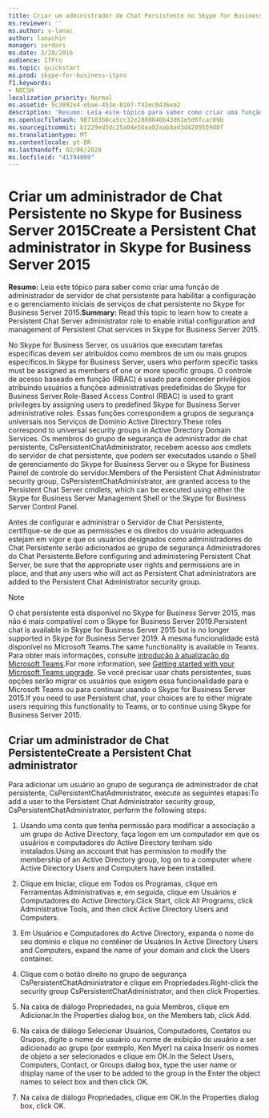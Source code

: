 ```yaml
---
title: Criar um administrador de Chat Persistente no Skype for Business Server 2015
ms.reviewer: ''
ms.author: v-lanac
author: lanachin
manager: serdars
ms.date: 3/28/2016
audience: ITPro
ms.topic: quickstart
ms.prod: skype-for-business-itpro
f1.keywords:
- NOCSH
localization_priority: Normal
ms.assetid: 5c3892e4-ebae-453e-8107-f42ec0436ea2
description: 'Resumo: Leia este tópico para saber como criar uma função de administrador de servidor de chat persistente para habilitar a configuração e o gerenciamento iniciais de serviços de chat persistente no Skype for Business Server 2015.'
ms.openlocfilehash: 987183b8ca5cc32e2888040b43d61e5d6fcac09b
ms.sourcegitcommit: b1229ed5dc25a04e56aa02aab8ad3d4209559d8f
ms.translationtype: MT
ms.contentlocale: pt-BR
ms.lasthandoff: 02/06/2020
ms.locfileid: "41794099"
---
```

# <a name="create-a-persistent-chat-administrator-in-skype-for-business-server-2015"></a><span data-ttu-id="a465b-103">Criar um administrador de Chat Persistente no Skype for Business Server 2015</span><span class="sxs-lookup"><span data-stu-id="a465b-103">Create a Persistent Chat administrator in Skype for Business Server 2015</span></span>
 
<span data-ttu-id="a465b-104">**Resumo:** Leia este tópico para saber como criar uma função de administrador de servidor de chat persistente para habilitar a configuração e o gerenciamento iniciais de serviços de chat persistente no Skype for Business Server 2015.</span><span class="sxs-lookup"><span data-stu-id="a465b-104">**Summary:** Read this topic to learn how to create a Persistent Chat Server administrator role to enable initial configuration and management of Persistent Chat services in Skype for Business Server 2015.</span></span>
  
<span data-ttu-id="a465b-105">No Skype for Business Server, os usuários que executam tarefas específicas devem ser atribuídos como membros de um ou mais grupos específicos.</span><span class="sxs-lookup"><span data-stu-id="a465b-105">In Skype for Business Server, users who perform specific tasks must be assigned as members of one or more specific groups.</span></span> <span data-ttu-id="a465b-106">O controle de acesso baseado em função (RBAC) é usado para conceder privilégios atribuindo usuários a funções administrativas predefinidas do Skype for Business Server.</span><span class="sxs-lookup"><span data-stu-id="a465b-106">Role-Based Access Control (RBAC) is used to grant privileges by assigning users to predefined Skype for Business Server administrative roles.</span></span> <span data-ttu-id="a465b-107">Essas funções correspondem a grupos de segurança universais nos Serviços de Domínio Active Directory.</span><span class="sxs-lookup"><span data-stu-id="a465b-107">These roles correspond to universal security groups in Active Directory Domain Services.</span></span> <span data-ttu-id="a465b-108">Os membros do grupo de segurança de administrador de chat persistente, CsPersistentChatAdministrator, recebem acesso aos cmdlets do servidor de chat persistente, que podem ser executados usando o Shell de gerenciamento do Skype for Business Server ou o Skype for Business Painel de controle do servidor.</span><span class="sxs-lookup"><span data-stu-id="a465b-108">Members of the Persistent Chat Administrator security group, CsPersistentChatAdministrator, are granted access to the Persistent Chat Server cmdlets, which can be executed using either the Skype for Business Server Management Shell or the Skype for Business Server Control Panel.</span></span>
  
<span data-ttu-id="a465b-109">Antes de configurar e administrar o Servidor de Chat Persistente, certifique-se de que as permissões e os direitos do usuário adequados estejam em vigor e que os usuários designados como administradores do Chat Persistente serão adicionados ao grupo de segurança Administradores do Chat Persistente.</span><span class="sxs-lookup"><span data-stu-id="a465b-109">Before configuring and administering Persistent Chat Server, be sure that the appropriate user rights and permissions are in place, and that any users who will act as Persistent Chat administrators are added to the Persistent Chat Administrator security group.</span></span>
  
> [!NOTE] 
> <span data-ttu-id="a465b-110">O chat persistente está disponível no Skype for Business Server 2015, mas não é mais compatível com o Skype for Business Server 2019.</span><span class="sxs-lookup"><span data-stu-id="a465b-110">Persistent chat is available in Skype for Business Server 2015 but is no longer supported in Skype for Business Server 2019.</span></span> <span data-ttu-id="a465b-111">A mesma funcionalidade está disponível no Microsoft Teams.</span><span class="sxs-lookup"><span data-stu-id="a465b-111">The same functionality is available in Teams.</span></span> <span data-ttu-id="a465b-112">Para obter mais informações, consulte [introdução à atualização do Microsoft Teams](/microsoftteams/upgrade-start-here).</span><span class="sxs-lookup"><span data-stu-id="a465b-112">For more information, see [Getting started with your Microsoft Teams upgrade](/microsoftteams/upgrade-start-here).</span></span> <span data-ttu-id="a465b-113">Se você precisar usar chats persistentes, suas opções serão migrar os usuários que exigem essa funcionalidade para o Microsoft Teams ou para continuar usando o Skype for Business Server 2015.</span><span class="sxs-lookup"><span data-stu-id="a465b-113">If you need to use Persistent chat, your choices are to either migrate users requiring this functionality to Teams, or to continue using Skype for Business Server 2015.</span></span>

## <a name="create-a-persistent-chat-administrator"></a><span data-ttu-id="a465b-114">Criar um administrador de Chat Persistente</span><span class="sxs-lookup"><span data-stu-id="a465b-114">Create a Persistent Chat administrator</span></span>

<span data-ttu-id="a465b-115">Para adicionar um usuário ao grupo de segurança de administrador de chat persistente, CsPersistentChatAdministrator, execute as seguintes etapas:</span><span class="sxs-lookup"><span data-stu-id="a465b-115">To add a user to the Persistent Chat Administrator security group, CsPersistentChatAdministrator, perform the following steps:</span></span>
  
1. <span data-ttu-id="a465b-116">Usando uma conta que tenha permissão para modificar a associação a um grupo do Active Directory, faça logon em um computador em que os usuários e computadores do Active Directory tenham sido instalados.</span><span class="sxs-lookup"><span data-stu-id="a465b-116">Using an account that has permission to modify the membership of an Active Directory group, log on to a computer where Active Directory Users and Computers have been installed.</span></span>
    
2. <span data-ttu-id="a465b-117">Clique em Iniciar, clique em Todos os Programas, clique em Ferramentas Administrativas e, em seguida, clique em Usuários e Computadores do Active Directory.</span><span class="sxs-lookup"><span data-stu-id="a465b-117">Click Start, click All Programs, click Administrative Tools, and then click Active Directory Users and Computers.</span></span>
    
3. <span data-ttu-id="a465b-118">Em Usuários e Computadores do Active Directory, expanda o nome do seu domínio e clique no contêiner de Usuários.</span><span class="sxs-lookup"><span data-stu-id="a465b-118">In Active Directory Users and Computers, expand the name of your domain and click the Users container.</span></span>
    
4. <span data-ttu-id="a465b-119">Clique com o botão direito no grupo de segurança CsPersistentChatAdministrator e clique em Propriedades.</span><span class="sxs-lookup"><span data-stu-id="a465b-119">Right-click the security group CsPersistentChatAdministrator, and then click Properties.</span></span>
    
5. <span data-ttu-id="a465b-120">Na caixa de diálogo Propriedades, na guia Membros, clique em Adicionar.</span><span class="sxs-lookup"><span data-stu-id="a465b-120">In the Properties dialog box, on the Members tab, click Add.</span></span>
    
6. <span data-ttu-id="a465b-121">Na caixa de diálogo Selecionar Usuários, Computadores, Contatos ou Grupos, digite o nome de usuário ou nome de exibição do usuário a ser adicionado ao grupo (por exemplo, Ken Myer) na caixa Inserir os nomes de objeto a ser selecionados e clique em OK.</span><span class="sxs-lookup"><span data-stu-id="a465b-121">In the Select Users, Computers, Contact, or Groups dialog box, type the user name or display name of the user to be added to the group in the Enter the object names to select box and then click OK.</span></span>
    
7. <span data-ttu-id="a465b-122">Na caixa de diálogo Propriedades, clique em OK.</span><span class="sxs-lookup"><span data-stu-id="a465b-122">In the Properties dialog box, click OK.</span></span>
    

